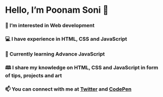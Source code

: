 #  Hello, I’m Poonam Soni 👋
### 👀 I’m interested in Web development
### 💻 I have experience in HTML, CSS and JavaScript
### 📝 Currently learning Advance JavaScript
### 🕮 I share my knowledge on HTML, CSS and JavaScript in form of tips, projects and art
### 📫 You can connect with me at [Twitter](https://twitter.com/CodeByPoonam) and [CodePen](https://codepen.io/poonam-adlakha)

<!---
poonam-adlakha/poonam-adlakha is a ✨ special ✨ repository because its `README.md` (this file) appears on your GitHub profile.
You can click the Preview link to take a look at your changes.
--->
